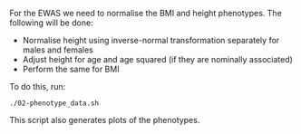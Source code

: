 For the EWAS we need to normalise the BMI and height phenotypes. The following will be done:

- Normalise height using inverse-normal transformation separately for males and females
- Adjust height for age and age squared (if they are nominally associated)
- Perform the same for BMI

To do this, run:

    ./02-phenotype_data.sh

This script also generates plots of the phenotypes.